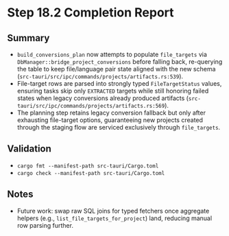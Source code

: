 # Step 18.2 Completion Report

## Summary
- `build_conversions_plan` now attempts to populate `file_targets` via `DbManager::bridge_project_conversions` before falling back, re-querying the table to keep file/language pair state aligned with the new schema (`src-tauri/src/ipc/commands/projects/artifacts.rs:539`).
- File-target rows are parsed into strongly typed `FileTargetStatus` values, ensuring tasks skip only `EXTRACTED` targets while still honoring failed states when legacy conversions already produced artifacts (`src-tauri/src/ipc/commands/projects/artifacts.rs:569`).
- The planning step retains legacy conversion fallback but only after exhausting file-target options, guaranteeing new projects created through the staging flow are serviced exclusively through `file_targets`.

## Validation
- `cargo fmt --manifest-path src-tauri/Cargo.toml`
- `cargo check --manifest-path src-tauri/Cargo.toml`

## Notes
- Future work: swap raw SQL joins for typed fetchers once aggregate helpers (e.g., `list_file_targets_for_project`) land, reducing manual row parsing further.
